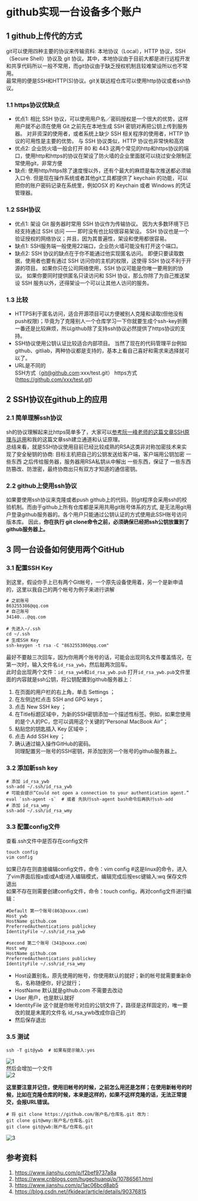 # github实现一台设备多个账户    
## 1 github上传代的方式    
git可以使用四种主要的协议来传输资料: 本地协议（Local），HTTP 协议，SSH（Secure Shell）协议及 git 协议。其中，本地协议由于目前大都是进行远程开发和共享代码所以一般不常用，而git协议由于缺乏授权机制且较难架设所以也不常用。  
最常用的便是SSH和HTTP(S)协议。git关联远程仓库可以使用http协议或者ssh协议。  
### 1.1 https协议优缺点     
- 优点1: 相比 SSH 协议，可以使用用户名／密码授权是一个很大的优势，这样用户就不必须在使用 Git 之前先在本地生成 SSH 密钥对再把公钥上传到服务器。 对非资深的使用者，或者系统上缺少 SSH 相关程序的使用者，HTTP 协议的可用性是主要的优势。 与 SSH 协议类似，HTTP 协议也非常快和高效  
- 优点2: 企业防火墙一般会打开 80 和 443 这两个常见的http和https协议的端口，使用http和https的协议在架设了防火墙的企业里面就可以绕过安全限制正常使用git，非常方便  
- 缺点: 使用http/https除了速度慢以外，还有个最大的麻烦是每次推送都必须输入口令. 但是现在操作系统或者其他git工具都提供了 keychain 的功能，可以把你的账户密码记录在系统里，例如OSX 的 Keychain 或者 Windows 的凭证管理器。  
### 1.2 SSH协议    
- 优点1: 架设 Git 服务器时常用 SSH 协议作为传输协议。 因为大多数环境下已经支持通过 SSH 访问 —— 即时没有也比较很容易架设。 SSH 协议也是一个验证授权的网络协议；并且，因为其普遍性，架设和使用都很容易。  
- 缺点1: SSH服务端一般使用22端口，企业防火墙可能没有打开这个端口。  
- 缺点2: SSH 协议的缺点在于你不能通过他实现匿名访问。 即便只要读取数据，使用者也要有通过 SSH 访问你的主机的权限，这使得 SSH 协议不利于开源的项目。 如果你只在公司网络使用，SSH 协议可能是你唯一要用到的协议。 如果你要同时提供匿名只读访问和 SSH 协议，那么你除了为自己推送架设 SSH 服务以外，还得架设一个可以让其他人访问的服务。  
### 1.3 比较  
- HTTPS利于匿名访问，适合开源项目可以方便被别人克隆和读取(但他没有push权限)；毕竟为了克隆别人一个仓库学习一下你就要生成个ssh-key折腾一番还是比较麻烦，所以github除了支持ssh协议必然提供了https协议的支持。  
- SSH协议使用公钥认证比较适合内部项目。 当然了现在的代码管理平台例如github、gitliab，两种协议都是支持的，基本上看自己喜好和需求来选择就可以了。  
- URL是不同的    
SSH方式（git@github.com:xxx/test.git）
https方式 (https://github.com/xxx/test.git)
## 2 SSH协议在github上的应用  
### 2.1 简单理解ssh协议  
sh的协议理解起来比https简单多了，大家可以[参考阮一峰老师的这篇文章SSH原理与运用](https://blog.csdn.net/Leia21/article/details/93874986)和我的这篇文章ssh建立通道和认证原理。  
总结来看，就是SSH协议使用目前已经比较成熟的RSA这类非对称加密技术来实现了安全秘钥的协商: 目标主机把自己的公钥发送给客户端，客户端用公钥加密 一些东西 之后传给服务器，服务器用RSA私钥从中解出 一些东西，保证了 一些东西 防篡改、防泄密，最终协商出只有双方才知道的通信密钥。  
### 2.2 github上使用ssh协议  
如果要使用ssh协议来克隆或者push github上的代码，则git程序会采用ssh的校验机制。而由于github上所有仓库都是采用共用git账号体系的方式, 是无法用git用户登录github服务器的。各个用户只能通过公钥认证的方式使用此SSH账号访问版本库。 因此，**你在执行 git clone命令之前，必须确保已经把ssh公钥放置到了github服务器上。**    
## 3 同一台设备如何使用两个GitHub  
### 3.1 配置SSH Key  
到这里，假设你手上已有两个Git帐号，一个原先设备使用着，另一个是新申请的，这里以我自己的两个帐号为例子来进行讲解  
```txt
# 之前账号 
863255386@qq.com
# 自己账号
34140...@qq.com
```
```shell
# 先进入~/.ssh
cd ~/.ssh 
# 生成SSH Key
ssh-keygen -t rsa -C "863255386@qq.com"    
```
最好不要敲三次回车，因为你用两个账号的话，可能会出现同名文件覆盖情况，在第一次时，输入文件名`id_rsa_ywb`，然后敲两次回车。  
此时会出现两个文件：`id_rsa_ywb`和`id_rsa_ywb.pub`
打开`id_rsa_ywb.pub`文件里面的内容就是ssh公钥，将公钥配置到github服务器上：  

1. 在页面的用户栏的右上角，单击  Settings ；  
2. 在左侧边栏点击 SSH and GPG keys；  
3. 点击   New SSH key ；  
4. 在Title标题区域中，为新的SSH密钥添加一个描述性标签。例如，如果您使用的是个人的PC，您可以调用这个关键的“Personal MacBook Air”；  
5. 粘贴您的钥匙插入 Key 区域中；  
6. 点击  Add SSH key ；  
7. 确认通过输入操作GitHub的密码。  
同理配置另一账号的SSH密钥，并添加到另一个账号的github服务器上。  
### 3.2 添加新ssh key  
```shell
# 添加 id_rsa_ywb
ssh-add ~/.ssh/id_rsa_ywb
# 可能会提示“Could not open a connection to your authentication agent.”  
eval `ssh-agent -s`  # 或者 先执行ssh-agent bash命令后再执行ssh-add
# 添加 id_rsa_wmy
ssh-add ~/.ssh/id_rsa_wmy
```
### 3.3 配置config文件  
查看.ssh文件中是否存在config文件  
```shell
touch config
vim config
```
如果已存在则直接编辑config文件，命令：vim config #这是linux的命令，进入了vim界面后按a或i或A或I进入编辑模式，编辑完成后按esc键输入:wq 保存文件退出  
如果不存在则需要创建config文件，命令：touch config，再对config文件进行编辑：  

```shell
#Default 第一个账号(863@xxxx.com)
Host ywb
HostName github.com
PreferredAuthentications publickey
IdentityFile ~/.ssh/id_rsa_ywb

#second 第二个账号（341@xxxx.com）
Host wmy
HostName github.com
PreferredAuthentications publickey
IdentityFile ~/.ssh/id_rsa_wmy
```
- Host设置别名，原先使用的帐号，你使用默认的就好；新的帐号就需要重新命名，名称随便你，好记就行；  
- HostName 默认就是github.com 不需要去改动  
- User 用户，也是默认就好  
- IdentityFile 这个就是你帐号对应的公钥文件了，路径是这样固定的，唯一要改的就是末尾的文件名  id_rsa_ywb改成你自己的  
- 然后保存退出  
### 3.5 测试    
```shell
ssh -T git@ywb  # 如果有提示输入:yes
```
![1](./img/010_1.png)  
然后会增加一个文件  
![2](./img/010_2.png)  

**这里要注意并记住，使用旧帐号的时候，之前怎么用还是怎样；在使用新帐号的时候，比如在克隆仓库的时候，本来是这样的，如果不这样克隆的话，无法正常提交，会报URL错误。**     

```shell
# 将 git clone https://github.com/账户名/仓库名.git 改为：  
git clone git@wmy:账户名/仓库名.git
git clone git@ywb:账户名/仓库名.git
```
![3](./img/010_3.png)



## 参考资料  
1. https://www.jianshu.com/p/f2bef9737a8a  
2. https://www.cnblogs.com/hugechuanqi/p/10786561.html  
3. https://www.jianshu.com/p/1ac06bcd8ab5  
4. https://blog.csdn.net/jfkidear/article/details/90376815  

